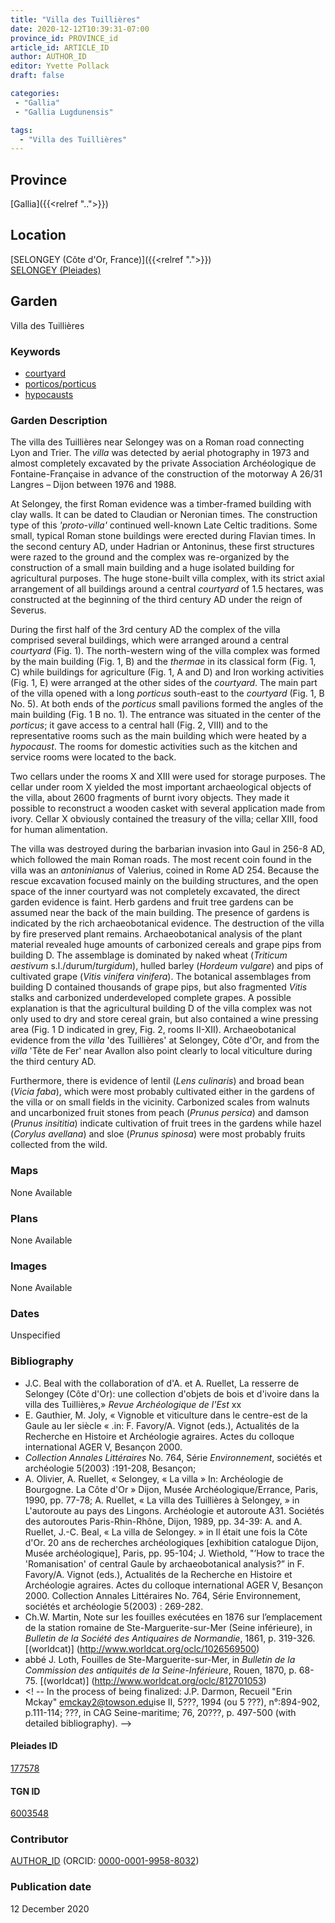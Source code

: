 ```yaml
---
title: "Villa des Tuillières"
date: 2020-12-12T10:39:31-07:00
province_id: PROVINCE_id
article_id: ARTICLE_ID
author: AUTHOR_ID
editor: Yvette Pollack
draft: false

categories:
 - "Gallia"
 - "Gallia Lugdunensis"

tags:
  - "Villa des Tuillières"
---
```


## Province
[Gallia]({{<relref "..">}})

## Location

[SELONGEY (Côte d'Or, France)]({{<relref ".">}}) \
[SELONGEY (Pleiades)](https://pleiades.stoa.org/places/177578)

<!--### Location Description-->

<!-- LEAVE THIS BLANK FOR NOW -->

<!--## Sublocation-->

<!--
[AREA WITHIN LOCATION, LIKE “PALATINE HILL”](GEOREFERENCE LINK)
A sublocation is any area larger than an individual garden, but located within a location. I would always try to include a link to a controlled vocabulary here if possible. This ID may well be different from the Garden ID, e.g., Pompeii versus a Garden in one of the houses which has its own Pleiades ID.
-->

<!--### Sublocation Description-->

<!-- DESCRIPTION -->

## Garden
Villa des Tuillières

### Keywords
- [courtyard](http://vocab.getty.edu/page/aat/300004095)
- [porticos/porticus](http://vocab.getty.edu/page/aat/300004145)
- [hypocausts](http://vocab.getty.edu/page/aat/300004277)

### Garden Description

The villa des Tuillières near Selongey was on a Roman road connecting Lyon and Trier. The *villa* was detected by aerial photography in 1973 and almost completely excavated by the private Association Archéologique de Fontaine-Française in advance of the construction of the motorway A 26/31 Langres – Dijon between 1976 and 1988.

At Selongey, the first Roman evidence was a timber-framed building with clay walls. It can be dated to Claudian or Neronian times. The construction type of this *'proto-villa'* continued well-known Late Celtic traditions. Some small, typical Roman stone buildings were erected during Flavian times. In the second century AD, under Hadrian or Antoninus, these first structures were razed to the ground and the complex was re-organized by the construction of a small main building and a huge isolated building for agricultural purposes. The huge stone-built villa complex, with its strict axial arrangement of all buildings around a central *courtyard* of 1.5 hectares, was constructed at the beginning of the third century AD under the reign of Severus.

During the first half of the 3rd century AD the complex of the villa comprised several buildings, which were arranged around a central *courtyard* (Fig. 1). The north-western wing of the villa complex was formed by the main building (Fig. 1, B) and the *thermae* in its classical form (Fig. 1, C) while buildings for agriculture (Fig. 1, A and D) and Iron working activities (Fig. 1, E) were arranged at the other sides of the *courtyard*. The main part of the villa opened with a long *porticus* south-east to the *courtyard* (Fig. 1, B No. 5). At both ends of the *porticus* small pavilions formed the angles of the main building (Fig. 1 B no. 1). The entrance was situated in the center of the *porticus*; it gave access to a central hall (Fig. 2, VIII) and to the representative rooms such as the main building which were heated by a *hypocaust*. The rooms for domestic activities such as the kitchen and service rooms were located to the back.

Two cellars under the rooms X and XIII were used for storage purposes. The cellar under room X yielded the most important archaeological objects of the villa, about 2600 fragments of burnt ivory objects. They made it possible to reconstruct a wooden casket with several application made from ivory. Cellar X obviously contained the treasury of the villa; cellar XIII, food for human alimentation.

The villa was destroyed during the barbarian invasion into Gaul in 256-8 AD, which followed the main Roman roads. The most recent coin found in the villa was an *antoninianus* of Valerius, coined in Rome AD 254. Because the rescue excavation focused mainly on the building structures, and the open space of the inner courtyard was not completely excavated, the direct garden evidence is faint. Herb gardens and fruit tree gardens can be assumed near the back of the main building. The presence of gardens is indicated by the rich archaeobotanical evidence. The destruction of the villa by fire preserved plant remains. Archaeobotanical analysis of the plant material revealed huge amounts of carbonized cereals and grape pips from building D. The assemblage is dominated by naked wheat (*Triticum aestivum* s.l./durum/*turgidum*), hulled barley (*Hordeum vulgare*) and pips of cultivated grape (*Vitis vinifera vinifera*). The botanical assemblages from building D contained thousands of grape pips, but also fragmented *Vitis* stalks and carbonized underdeveloped complete grapes. A possible explanation is that the agricultural building D of the villa complex was not only used to dry and store cereal grain, but also contained a wine pressing area (Fig. 1 D indicated in grey, Fig. 2, rooms II-XII). Archaeobotanical evidence from the *villa* 'des Tuillières' at Selongey, Côte d'Or, and from the *villa* 'Tête de Fer' near Avallon also point clearly to local viticulture during the third century AD.

Furthermore, there is evidence of lentil (*Lens culinaris*) and broad bean (*Vicia faba*), which were most probably cultivated either in the gardens of the villa or on small fields in the vicinity. Carbonized scales from walnuts and uncarbonized fruit stones from peach (*Prunus persica*) and damson (*Prunus insititia*) indicate cultivation of fruit trees in the gardens while hazel (*Corylus avellana*) and sloe (*Prunus spinosa*) were most probably fruits collected from the wild.


### Maps

None Available

### Plans

None Available
<!--
{{< figure src="IMG_URL" alt="ALT_TEXT" title="CAPTION" >}}
-->

### Images

None Available

### Dates
Unspecified

### Bibliography
- J.C. Beal with the collaboration of d'A. et A. Ruellet,  La resserre de Selongey (Côte d'Or): une collection d'objets de bois et d'ivoire dans la villa des Tuillières,» *Revue Archéologique de l'Est* xx
- E. Gauthier, M. Joly, « Vignoble et viticulture dans le centre-est de la Gaule au Ier siècle « .in: F. Favory/A. Vignot (eds.), Actualités de la Recherche en Histoire et Archéologie agraires. Actes du colloque international AGER V, Besançon 2000.
- *Collection Annales Littéraires* No. 764, Série *Environnement*, sociétés et archéologie 5(2003) :191-208, Besançon;
- A. Olivier, A. Ruellet, « Selongey, « La villa » In: Archéologie de Bourgogne. La Côte d'Or » Dijon, Musée Archéologique/Errance, Paris, 1990, pp. 77-78; A. Ruellet, « La villa des Tuillières à Selongey, » in L'autoroute au pays des Lingons. Archéologie et autoroute A31. Sociétés des autoroutes Paris-Rhin-Rhône, Dijon, 1989, pp. 34-39: A. and A. Ruellet, J.-C. Beal, « La villa de Selongey. » in Il était une fois la Côte d'Or. 20 ans de recherches archéologiques [exhibition catalogue Dijon, Musée archéologique], Paris, pp. 95-104; J. Wiethold, "’How to trace the 'Romanisation' of central Gaule by archaeobotanical analysis?” in F. Favory/A. Vignot (eds.), Actualités de la Recherche en Histoire et Archéologie agraires. Actes du colloque international AGER V, Besançon 2000. Collection Annales Littéraires No. 764, Série Environnement, sociétés et archéologie 5(2003) : 269-282.  <!-- No worldcat -->
- Ch.W. Martin, Note sur les fouilles exécutées en 1876 sur l’emplacement de la station romaine de Ste-Marguerite-sur-Mer (Seine inférieure), in *Bulletin de la Société des Antiquaires de Normandie*, 1861, p. 319-326. [(worldcat)] (http://www.worldcat.org/oclc/1026569500)
- abbé J. Loth, Fouilles de Ste-Marguerite-sur-Mer, in *Bulletin de la Commission des antiquités de la Seine-Inférieure*, Rouen, 1870, p. 68-75. [(worldcat)] (http://www.worldcat.org/oclc/812701053)
- <! -- In the process of being finalized: J.P. Darmon, Recueil "Erin Mckay" <emckay2@towson.edu>ise II, 5???, 1994 (ou 5 ???), n°:894-902, p.111-114; ???, in CAG Seine-maritime; 76, 20???, p. 497-500 (with detailed bibliography). -->

<!--#### Periodo ID-->

<!-- [PERIODO_ID](https://pleiades.stoa.org/places/PLEIADES_ID) -->

#### Pleiades ID

[177578](https://pleiades.stoa.org/places/177578)

#### TGN ID
[6003548](http://vocab.getty.edu/page/tgn/6003548)

### Contributor
[AUTHOR_ID](link) (ORCID: [0000-0001-9958-8032](https://orcid.org/0000-0001-9958-8032))

### Publication date
12 December 2020

<!--### Related articles-->

<!-- Links to other related articles. Leave blank for now -->
